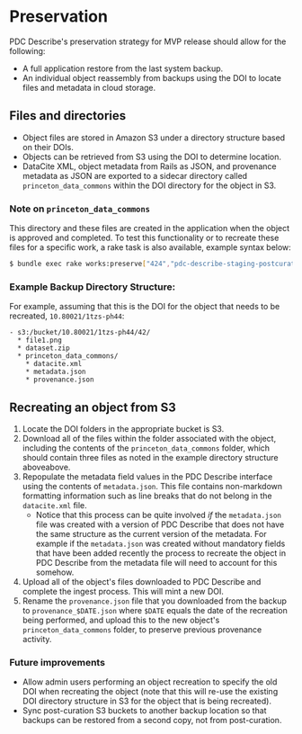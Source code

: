 # Preservation

PDC Describe's preservation strategy for MVP release should allow for the following:

* A full application restore from the last system backup.
* An individual object reassembly from backups using the DOI to locate files and metadata in cloud storage.

## Files and directories

* Object files are stored in Amazon S3 under a directory structure based on their DOIs.
* Objects can be retrieved from S3 using the DOI to determine location.
* DataCite XML, object metadata from Rails as JSON, and provenance metadata as JSON are exported to a sidecar directory called `princeton_data_commons` within the DOI directory for the object in S3.

### Note on `princeton_data_commons`

This directory and these files are created in the application when the object is approved and completed.  To test this functionality or to recreate these files for a specific work, a rake task is also available, example syntax below:

```bash
$ bundle exec rake works:preserve["424","pdc-describe-staging-postcuration","10.80021/1tzs-ph44/424"]
```

### Example Backup Directory Structure:

For example, assuming that this is the DOI for the object that needs to be recreated, `10.80021/1tzs-ph44`:

```
- s3:/bucket/10.80021/1tzs-ph44/42/
  * file1.png
  * dataset.zip
  * princeton_data_commons/
    * datacite.xml
    * metadata.json
    * provenance.json
```

## Recreating an object from S3

1. Locate the DOI folders in the appropriate bucket is S3.
1. Download all of the files within the folder associated with the object, including the contents of the `princeton_data_commons` folder, which should contain three files as noted in the example directory structure aboveabove.
1. Repopulate the metadata field values in the PDC Describe interface using the contents of `metadata.json`.  This file contains non-markdown formatting information such as line breaks that do not belong in the `datacite.xml` file.
   * Notice that this process can be quite involved *if* the `metadata.json` file was created with a version of PDC Describe that does not have the same structure as the current version of the metadata. For example if the `metadata.json` was created without mandatory fields that have been added recently the process to recreate the object in PDC Describe from the metadata file will need to account for this somehow.
1. Upload all of the object's files downloaded to PDC Describe and complete the ingest process.  This will mint a new DOI.
1. Rename the `provenance.json` file that you downloaded from the backup to `provenance_$DATE.json` where `$DATE` equals the date of the recreation being performed, and upload this to the new object's `princeton_data_commons` folder, to preserve previous provenance activity.

### Future improvements

* Allow admin users performing an object recreation to specify the old DOI when recreating the object (note that this will re-use the existing DOI directory structure in S3 for the object that is being recreated).
* Sync post-curation S3 buckets to another backup location so that backups can be restored from a second copy, not from post-curation.
